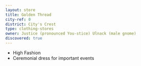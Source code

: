 ```yaml
---
layout: store
title: Golden Thread
city-ref: 0
district: City's Crest
type: clothing-stores
owner: Justice (pronounced You-stice) Ulnack (male gnome)
discovered: true
---
```

- High Fashion
- Ceremonial dress for important events
